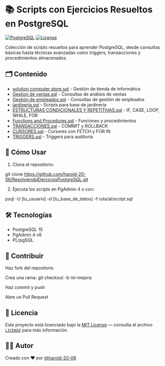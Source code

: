 
# 📚 Scripts con Ejercicios Resueltos en PostgreSQL

[![PostgreSQL](https://img.shields.io/badge/PostgreSQL-15-%23316192?logo=postgresql)](https://www.postgresql.org/)
[![License](https://img.shields.io/badge/License-MIT-blue)](https://opensource.org/licenses/MIT)

Colección de scripts resueltos para aprender PostgreSQL, desde consultas básicas hasta técnicas avanzadas como triggers, transacciones y procedimientos almacenados.

## 🗂️ Contenido
- [solution computer store.sql](<./solution computer store.sql>) - Gestión de tienda de informática
- [Gestion de ventas.sql](<./Gestion de ventas.sql>) - Consultas de análisis de ventas
- [Gestión de empleados.sql](<./Gestión de empleados.sql>) - Consultas de gestión de empleados
- [jardineria.sql](<./jardineria.sql>) - Scripts para base de jardinería
- [ESTRUCTURAS CONDICIONALES Y REPETITIVAS.sql](<./ESTRUCTURAS CONDICIONALES Y REPETITIVAS.sql>) - IF, CASE, LOOP, WHILE, FOR
- [Functions and Procedures.sql](<./Functions and Procedures.sql>) - Funciones y procedimientos
- [TRANSACCIONES.sql](<./TRANSACCIONES.sql>) - COMMIT y ROLLBACK
- [CURSORES.sql](<./CURSORES.sql>) - Cursores con FETCH y FOR IN
- [TRIGGERS.sql](<./TRIGGERS.sql>) - Triggers para auditoría

## 🚀 Cómo Usar
1. Clona el repositorio:

git clone https://github.com/harold-20-06/ResolviendoEjerciciosPostgreSQL.git

  2. Ejecuta los scripts en PgAdmin 4 o con:

psql -U [tu_usuario] -d [tu_base_de_datos] -f ruta/al/script.sql
  
## 🛠️ Tecnologías
- PostgreSQL 15
- PgAdmin 4 v6
- PL/pgSQL

## 🤝 Contribuir
Haz fork del repositorio

Crea una rama: git checkout -b mi-mejora

Haz commit y push

Abre un Pull Request

## 📜 Licencia
Este proyecto está licenciado bajo la [MIT License](https://opensource.org/licenses/MIT) — consulta el archivo [`LICENSE`](./LICENSE) para más información.

## 👨‍💻 Autor
Creado con ❤️ por [@harold-20-06](https://github.com/harold-20-06)
